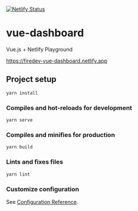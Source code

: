 [![Netlify Status](https://api.netlify.com/api/v1/badges/aa96a2dd-6d2a-4905-8433-25dbe92c840e/deploy-status)](https://app.netlify.com/sites/firedev-vue-dashboard/deploys)

# vue-dashboard

Vue.js + Netlify Playground

https://firedev-vue-dashboard.netlify.app

## Project setup
```
yarn install
```

### Compiles and hot-reloads for development
```
yarn serve
```

### Compiles and minifies for production
```
yarn build
```

### Lints and fixes files
```
yarn lint
```

### Customize configuration
See [Configuration Reference](https://cli.vuejs.org/config/).
